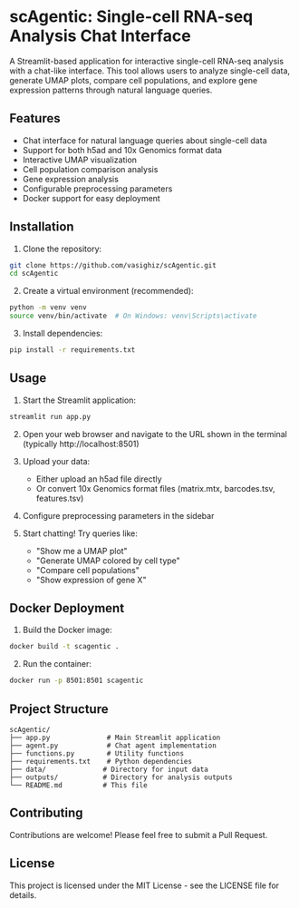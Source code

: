 # scAgentic: Single-cell RNA-seq Analysis Chat Interface

A Streamlit-based application for interactive single-cell RNA-seq analysis with a chat-like interface. This tool allows users to analyze single-cell data, generate UMAP plots, compare cell populations, and explore gene expression patterns through natural language queries.

## Features

- Chat interface for natural language queries about single-cell data
- Support for both h5ad and 10x Genomics format data
- Interactive UMAP visualization
- Cell population comparison analysis
- Gene expression analysis
- Configurable preprocessing parameters
- Docker support for easy deployment

## Installation

1. Clone the repository:
```bash
git clone https://github.com/vasighiz/scAgentic.git
cd scAgentic
```

2. Create a virtual environment (recommended):
```bash
python -m venv venv
source venv/bin/activate  # On Windows: venv\Scripts\activate
```

3. Install dependencies:
```bash
pip install -r requirements.txt
```

## Usage

1. Start the Streamlit application:
```bash
streamlit run app.py
```

2. Open your web browser and navigate to the URL shown in the terminal (typically http://localhost:8501)

3. Upload your data:
   - Either upload an h5ad file directly
   - Or convert 10x Genomics format files (matrix.mtx, barcodes.tsv, features.tsv)

4. Configure preprocessing parameters in the sidebar

5. Start chatting! Try queries like:
   - "Show me a UMAP plot"
   - "Generate UMAP colored by cell type"
   - "Compare cell populations"
   - "Show expression of gene X"

## Docker Deployment

1. Build the Docker image:
```bash
docker build -t scagentic .
```

2. Run the container:
```bash
docker run -p 8501:8501 scagentic
```

## Project Structure

```
scAgentic/
├── app.py              # Main Streamlit application
├── agent.py            # Chat agent implementation
├── functions.py        # Utility functions
├── requirements.txt    # Python dependencies
├── data/              # Directory for input data
├── outputs/           # Directory for analysis outputs
└── README.md          # This file
```

## Contributing

Contributions are welcome! Please feel free to submit a Pull Request.

## License

This project is licensed under the MIT License - see the LICENSE file for details. 